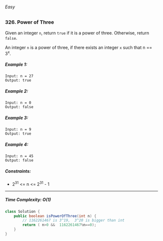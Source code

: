 ###### Easy

### 326. Power of Three

Given an integer `n`, return `true` if it is a power of three. Otherwise, return `false`.

An integer `n` is a power of three, if there exists an integer `x` such that n == 3<sup>x</sup>.

 

##### Example 1:
```
Input: n = 27
Output: true
```
##### Example 2:
```
Input: n = 0
Output: false
```
##### Example 3:
```
Input: n = 9
Output: true
```
##### Example 4:
```
Input: n = 45
Output: false
``` 

##### Constraints:

- 2<sup>31</sup> <= n <= 2<sup>31</sup> - 1

***

##### Time Complexity: O(1)

```java
class Solution {
    public boolean isPowerOfThree(int n) {
        // 1162261467 is 3^19,  3^20 is bigger than int  
        return ( n>0 &&  1162261467%n==0);
    }
}
```
